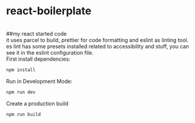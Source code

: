 # react-boilerplate

</br>
##my react started code
<br/>
it uses parcel to build, prettier for code formatting and eslint as linting tool. es lint has some presets installed related to accessibility and stuff, you can see it in the eslint configuration file.
<br/>
First install dependencies:

```sh
npm install
```

Run in Development Mode:

```sh
npm run dev
```

Create a production build

```sh
npm run build
```
